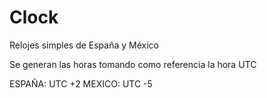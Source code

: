 # Clock
Relojes simples de España y México

Se generan las horas tomando como referencia la hora UTC

ESPAÑA: UTC +2
MEXICO: UTC -5
